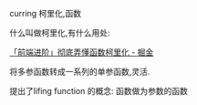
curring 柯里化,函数

什么叫做柯里化,有什么用处:

[「前端进阶」彻底弄懂函数柯里化 - 掘金](https://juejin.cn/post/6844903882208837645)


将多参函数转成一系列的单参函数,灵活.


提出了lifing function 的概念: 函数做为参数的函数
